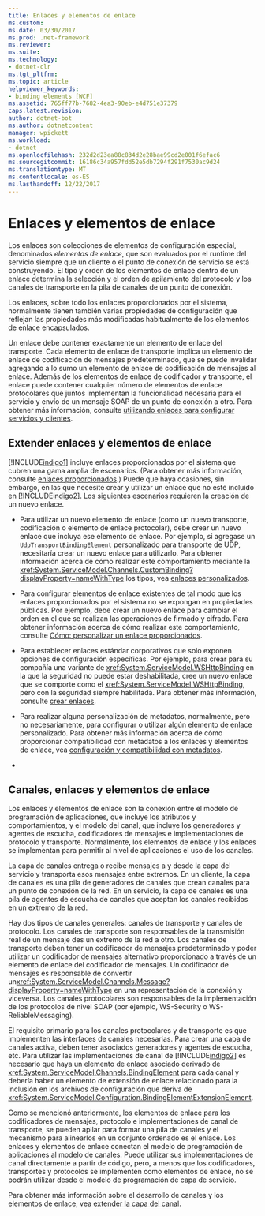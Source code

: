 ```yaml
---
title: Enlaces y elementos de enlace
ms.custom: 
ms.date: 03/30/2017
ms.prod: .net-framework
ms.reviewer: 
ms.suite: 
ms.technology:
- dotnet-clr
ms.tgt_pltfrm: 
ms.topic: article
helpviewer_keywords:
- binding elements [WCF]
ms.assetid: 765ff77b-7682-4ea3-90eb-e4d751e37379
caps.latest.revision: 
author: dotnet-bot
ms.author: dotnetcontent
manager: wpickett
ms.workload:
- dotnet
ms.openlocfilehash: 232d2d23ea88c834d2e28bae99cd2e001f6efac6
ms.sourcegitcommit: 16186c34a957fdd52e5db7294f291f7530ac9d24
ms.translationtype: MT
ms.contentlocale: es-ES
ms.lasthandoff: 12/22/2017
---
```

# <a name="bindings-and-binding-elements"></a>Enlaces y elementos de enlace
Los enlaces son colecciones de elementos de configuración especial, denominados *elementos de enlace*, que son evaluados por el runtime del servicio siempre que un cliente o el punto de conexión de servicio se está construyendo. El tipo y orden de los elementos de enlace dentro de un enlace determina la selección y el orden de apilamiento del protocolo y los canales de transporte en la pila de canales de un punto de conexión.  
  
 Los enlaces, sobre todo los enlaces proporcionados por el sistema, normalmente tienen también varias propiedades de configuración que reflejan las propiedades más modificadas habitualmente de los elementos de enlace encapsulados.  
  
 Un enlace debe contener exactamente un elemento de enlace del transporte. Cada elemento de enlace de transporte implica un elemento de enlace de codificación de mensajes predeterminado, que se puede invalidar agregando a lo sumo un elemento de enlace de codificación de mensajes al enlace. Además de los elementos de enlace de codificador y transporte, el enlace puede contener cualquier número de elementos de enlace protocolares que juntos implementan la funcionalidad necesaria para el servicio y envío de un mensaje SOAP de un punto de conexión a otro. Para obtener más información, consulte [utilizando enlaces para configurar servicios y clientes](../../../../docs/framework/wcf/using-bindings-to-configure-services-and-clients.md).  
  
## <a name="extending-bindings-and-binding-elements"></a>Extender enlaces y elementos de enlace  
 [!INCLUDE[indigo1](../../../../includes/indigo1-md.md)] incluye enlaces proporcionados por el sistema que cubren una gama amplia de escenarios. (Para obtener más información, consulte [enlaces proporcionados](../../../../docs/framework/wcf/system-provided-bindings.md).) Puede que haya ocasiones, sin embargo, en las que necesite crear y utilizar un enlace que no esté incluido en [!INCLUDE[indigo2](../../../../includes/indigo2-md.md)]. Los siguientes escenarios requieren la creación de un nuevo enlace.  
  
-   Para utilizar un nuevo elemento de enlace (como un nuevo transporte, codificación o elemento de enlace protocolar), debe crear un nuevo enlace que incluya ese elemento de enlace. Por ejemplo, si agregase un `UdpTransportBindingElement` personalizado para transporte de UDP, necesitaría crear un nuevo enlace para utilizarlo. Para obtener información acerca de cómo realizar este comportamiento mediante la <xref:System.ServiceModel.Channels.CustomBinding?displayProperty=nameWithType> los tipos, vea [enlaces personalizados](../../../../docs/framework/wcf/extending/custom-bindings.md).  
  
-   Para configurar elementos de enlace existentes de tal modo que los enlaces proporcionados por el sistema no se expongan en propiedades públicas. Por ejemplo, debe crear un nuevo enlace para cambiar el orden en el que se realizan las operaciones de firmado y cifrado. Para obtener información acerca de cómo realizar este comportamiento, consulte [Cómo: personalizar un enlace proporcionados](../../../../docs/framework/wcf/extending/how-to-customize-a-system-provided-binding.md).  
  
-   Para establecer enlaces estándar corporativos que solo exponen opciones de configuración específicas. Por ejemplo, para crear para su compañía una variante de <xref:System.ServiceModel.WSHttpBinding> en la que la seguridad no puede estar deshabilitada, cree un nuevo enlace que se comporte como el <xref:System.ServiceModel.WSHttpBinding>, pero con la seguridad siempre habilitada. Para obtener más información, consulte [crear enlaces](../../../../docs/framework/wcf/extending/creating-user-defined-bindings.md).  
  
-   Para realizar alguna personalización de metadatos, normalmente, pero no necesariamente, para configurar o utilizar algún elemento de enlace personalizado. Para obtener más información acerca de cómo proporcionar compatibilidad con metadatos a los enlaces y elementos de enlace, vea [configuración y compatibilidad con metadatos](../../../../docs/framework/wcf/extending/configuration-and-metadata-support.md).  
  
-  
  
## <a name="channels-bindings-and-binding-elements"></a>Canales, enlaces y elementos de enlace  
 Los enlaces y elementos de enlace son la conexión entre el modelo de programación de aplicaciones, que incluye los atributos y comportamientos, y el modelo del canal, que incluye los generadores y agentes de escucha, codificadores de mensajes e implementaciones de protocolo y transporte. Normalmente, los elementos de enlace y los enlaces se implementan para permitir al nivel de aplicaciones el uso de los canales.  
  
 La capa de canales entrega o recibe mensajes a y desde la capa del servicio y transporta esos mensajes entre extremos. En un cliente, la capa de canales es una pila de generadores de canales que crean canales para un punto de conexión de la red. En un servicio, la capa de canales es una pila de agentes de escucha de canales que aceptan los canales recibidos en un extremo de la red.  
  
 Hay dos tipos de canales generales: canales de transporte y canales de protocolo. Los canales de transporte son responsables de la transmisión real de un mensaje des un extremo de la red a otro. Los canales de transporte deben tener un codificador de mensajes predeterminado y poder utilizar un codificador de mensajes alternativo proporcionado a través de un elemento de enlace del codificador de mensajes. Un codificador de mensajes es responsable de convertir un<xref:System.ServiceModel.Channels.Message?displayProperty=nameWithType> en una representación de la conexión y viceversa. Los canales protocolares son responsables de la implementación de los protocolos de nivel SOAP (por ejemplo, WS-Security o WS-ReliableMessaging).  
  
 El requisito primario para los canales protocolares y de transporte es que implementen las interfaces de canales necesarias. Para crear una capa de canales activa, deben tener asociados generadores y agentes de escucha, etc. Para utilizar las implementaciones de canal de [!INCLUDE[indigo2](../../../../includes/indigo2-md.md)] es necesario que haya un  elemento de enlace asociado derivado de <xref:System.ServiceModel.Channels.BindingElement> para cada canal y debería haber un elemento de extensión de enlace relacionado para la inclusión en los archivos de configuración que deriva de <xref:System.ServiceModel.Configuration.BindingElementExtensionElement>.  
  
 Como se mencionó anteriormente, los elementos de enlace para los codificadores de mensajes, protocolo e implementaciones de canal de transporte, se pueden apilar para formar una pila de canales y el mecanismo para alinearlos en un conjunto ordenado es el enlace. Los enlaces y elementos de enlace conectan el modelo de programación de aplicaciones al modelo de canales. Puede utilizar sus implementaciones de canal directamente a partir de código, pero, a menos que los codificadores, transportes y protocolos se implementen como elementos de enlace, no se podrán utilizar desde el modelo de programación de capa de servicio.  
  
 Para obtener más información sobre el desarrollo de canales y los elementos de enlace, vea [extender la capa del canal](../../../../docs/framework/wcf/extending/extending-the-channel-layer.md).
